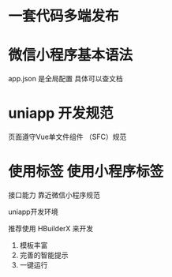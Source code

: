# 一套代码多端发布

# 微信小程序基本语法

app.json 是全局配置 具体可以查文档

# uniapp 开发规范

页面遵守Vue单文件组件 （SFC）规范

# 使用标签 使用小程序标签

接口能力 靠近微信小程序规范

uniapp开发环境

推荐使用 HBuilderX 来开发
1. 模板丰富
2. 完善的智能提示
3. 一键运行